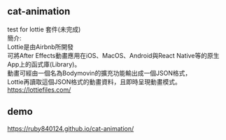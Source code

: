 ## cat-animation
test for lottie 套件(未完成)    
簡介:  
Lottie是由Airbnb所開發  
可將After Effects動畫應用在iOS、MacOS、Android與React Native等的原生App上的函式庫(Library)。  
動畫可經由一個名為Bodymovin的擴充功能輸出成一個JSON格式，  
Lottie再讀取這個JSON格式的動畫資料，且即時呈現動畫模式。  
https://lottiefiles.com/  

## demo
https://ruby840124.github.io/cat-animation/
